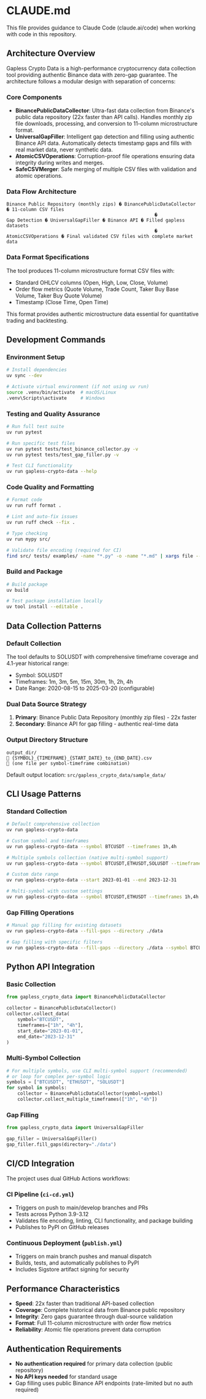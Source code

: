 # CLAUDE.md

This file provides guidance to Claude Code (claude.ai/code) when working with code in this repository.

## Architecture Overview

Gapless Crypto Data is a high-performance cryptocurrency data collection tool providing authentic Binance data with zero-gap guarantee. The architecture follows a modular design with separation of concerns:

### Core Components

- **BinancePublicDataCollector**: Ultra-fast data collection from Binance's public data repository (22x faster than API calls). Handles monthly zip file downloads, processing, and conversion to 11-column microstructure format.
- **UniversalGapFiller**: Intelligent gap detection and filling using authentic Binance API data. Automatically detects timestamp gaps and fills with real market data, never synthetic data.
- **AtomicCSVOperations**: Corruption-proof file operations ensuring data integrity during writes and merges.
- **SafeCSVMerger**: Safe merging of multiple CSV files with validation and atomic operations.

### Data Flow Architecture

```
Binance Public Repository (monthly zips) � BinancePublicDataCollector � 11-column CSV files
                                                      �
Gap Detection � UniversalGapFiller � Binance API � Filled gapless datasets
                                                      �
AtomicCSVOperations � Final validated CSV files with complete market data
```

### Data Format Specifications

The tool produces 11-column microstructure format CSV files with:
- Standard OHLCV columns (Open, High, Low, Close, Volume)
- Order flow metrics (Quote Volume, Trade Count, Taker Buy Base Volume, Taker Buy Quote Volume)
- Timestamp (Close Time, Open Time)

This format provides authentic microstructure data essential for quantitative trading and backtesting.

## Development Commands

### Environment Setup
```bash
# Install dependencies
uv sync --dev

# Activate virtual environment (if not using uv run)
source .venv/bin/activate  # macOS/Linux
.venv\Scripts\activate     # Windows
```

### Testing and Quality Assurance
```bash
# Run full test suite
uv run pytest

# Run specific test files
uv run pytest tests/test_binance_collector.py -v
uv run pytest tests/test_gap_filler.py -v

# Test CLI functionality
uv run gapless-crypto-data --help
```

### Code Quality and Formatting
```bash
# Format code
uv run ruff format .

# Lint and auto-fix issues
uv run ruff check --fix .

# Type checking
uv run mypy src/

# Validate file encoding (required for CI)
find src/ tests/ examples/ -name "*.py" -o -name "*.md" | xargs file --mime-encoding
```

### Build and Package
```bash
# Build package
uv build

# Test package installation locally
uv tool install --editable .
```

## Data Collection Patterns

### Default Collection
The tool defaults to SOLUSDT with comprehensive timeframe coverage and 4.1-year historical range:
- Symbol: SOLUSDT
- Timeframes: 1m, 3m, 5m, 15m, 30m, 1h, 2h, 4h
- Date Range: 2020-08-15 to 2025-03-20 (configurable)

### Dual Data Source Strategy
1. **Primary**: Binance Public Data Repository (monthly zip files) - 22x faster
2. **Secondary**: Binance API for gap filling - authentic real-time data

### Output Directory Structure
```
output_dir/
   {SYMBOL}_{TIMEFRAME}_{START_DATE}_to_{END_DATE}.csv
   (one file per symbol-timeframe combination)
```

Default output location: `src/gapless_crypto_data/sample_data/`

## CLI Usage Patterns

### Standard Collection
```bash
# Default comprehensive collection
uv run gapless-crypto-data

# Custom symbol and timeframes
uv run gapless-crypto-data --symbol BTCUSDT --timeframes 1h,4h

# Multiple symbols collection (native multi-symbol support)
uv run gapless-crypto-data --symbol BTCUSDT,ETHUSDT,SOLUSDT --timeframes 1h,4h

# Custom date range
uv run gapless-crypto-data --start 2023-01-01 --end 2023-12-31

# Multi-symbol with custom settings
uv run gapless-crypto-data --symbol BTCUSDT,ETHUSDT --timeframes 1h,4h --output-dir ./crypto_data
```

### Gap Filling Operations
```bash
# Manual gap filling for existing datasets
uv run gapless-crypto-data --fill-gaps --directory ./data

# Gap filling with specific filters
uv run gapless-crypto-data --fill-gaps --directory ./data --symbol BTCUSDT --timeframe 1h
```

## Python API Integration

### Basic Collection
```python
from gapless_crypto_data import BinancePublicDataCollector

collector = BinancePublicDataCollector()
collector.collect_data(
    symbol="BTCUSDT",
    timeframes=["1h", "4h"],
    start_date="2023-01-01",
    end_date="2023-12-31"
)
```

### Multi-Symbol Collection
```python
# For multiple symbols, use CLI multi-symbol support (recommended)
# or loop for complex per-symbol logic
symbols = ["BTCUSDT", "ETHUSDT", "SOLUSDT"]
for symbol in symbols:
    collector = BinancePublicDataCollector(symbol=symbol)
    collector.collect_multiple_timeframes(["1h", "4h"])
```

### Gap Filling
```python
from gapless_crypto_data import UniversalGapFiller

gap_filler = UniversalGapFiller()
gap_filler.fill_gaps(directory="./data")
```

## CI/CD Integration

The project uses dual GitHub Actions workflows:

### CI Pipeline (`ci-cd.yml`)
- Triggers on push to main/develop branches and PRs
- Tests across Python 3.9-3.12
- Validates file encoding, linting, CLI functionality, and package building
- Publishes to PyPI on GitHub releases

### Continuous Deployment (`publish.yml`)
- Triggers on main branch pushes and manual dispatch
- Builds, tests, and automatically publishes to PyPI
- Includes Sigstore artifact signing for security

## Performance Characteristics

- **Speed**: 22x faster than traditional API-based collection
- **Coverage**: Complete historical data from Binance public repository
- **Integrity**: Zero gaps guarantee through dual-source validation
- **Format**: Full 11-column microstructure with order flow metrics
- **Reliability**: Atomic file operations prevent data corruption

## Authentication Requirements

- **No authentication required** for primary data collection (public repository)
- **No API keys needed** for standard usage
- Gap filling uses public Binance API endpoints (rate-limited but no auth required)